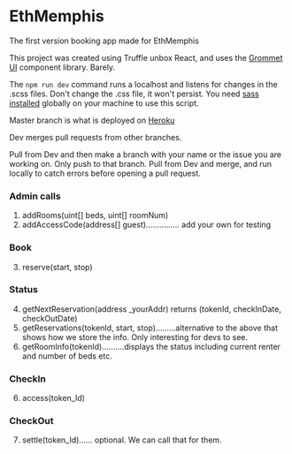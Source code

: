 # EthMemphis
The first version booking app made for EthMemphis

This project was created using Truffle unbox React, and uses the [Grommet UI](http://grommet.io/) component library. Barely.

The ```npm run dev``` command runs a localhost and listens for changes in the .scss files. Don't change the .css file, it won't persist. You need [sass installed](https://sass-lang.com/install) globally on your machine to use this script. 

Master branch is what is deployed on [Heroku](booklocal-prospectus.herokuapp.com)

Dev merges pull requests from other branches.

Pull from Dev and then make a branch with your name or the issue you are working on. Only push to that branch. Pull from Dev and merge, and run locally to catch errors before opening a pull request.


### Admin calls
1) addRooms(uint[] beds, uint[] roomNum)
2) addAccessCode(address[] guest)............... add your own for testing

### Book
3) reserve(start, stop)

### Status
4) getNextReservation(address _yourAddr) returns (tokenId, checkInDate, checkOutDate)
5) getReservations(tokenId, start, stop).........alternative to the above that shows how we store the info. Only interesting for devs to see.
6) getRoomInfo(tokenId)..........displays the status including current renter and number of beds etc. 

### CheckIn
6) access(token_Id)

### CheckOut
7) settle(token_Id)...... optional. We can call that for them.

